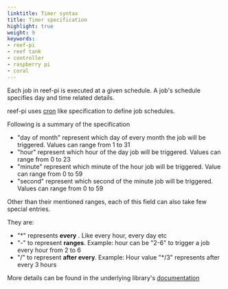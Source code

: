 ```yaml
---
linktitle: Timer syntax
title: Timer specification
highlight: true
weight: 9
keywords:
- reef-pi
- reef tank
- controller
- raspberry pi
- coral
---
```


Each job in reef-pi is executed at a given schedule. A job's schedule specifies day and time related details.

reef-pi uses [cron](https://en.wikipedia.org/wiki/Cron) like specification to define job schedules.

Following is a summary of the specification

- "day of month" represent which day of every month the job will be triggered. Values can range from 1 to 31
- "hour" represent which hour of the day job will be triggered. Values can range from 0 to 23
- "minute" represent which minute of the hour job will be triggered. Value can range from 0 to 59
- "second" represent which second of the minute job will be triggered. Values can range from 0 to 59


Other than their mentioned ranges, each of this field can also take few special entries.

They are:

- "\*" represents **every** . Like every hour, every day etc
- "-" to represent **ranges**. Example: hour can be "2-6" to trigger a job every hour from 2 to 6
- "/" to represent **after every**. Example: Hour value "\*/3" represents after every 3 hours

More details can be found in  the underlying library's [documentation](https://godoc.org/github.com/robfig/cron#hdr-CRON_Expression_Format)
